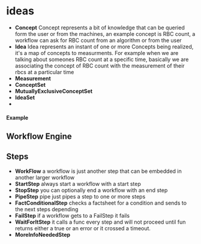 # ideas
- **Concept** Concept represents a bit of knowledge that can be queried form the user or from the machines, an example concept is RBC count, a workflow can ask for RBC count from an algorithm or from the user
- **Idea** Idea represents an instant of one or more Concepts being realized, it's a map of concepts to measurments. For example when we are talking about someones RBC count at a specific time, basically we are associating the concept of RBC count with the measurement of their rbcs at a particular time
- **Measurement**
- **ConceptSet**
- **MutuallyExclusiveConceptSet**
- **IdeaSet**
-
#### Example




## Workflow Engine

## Steps


- **WorkFlow** a workflow is just another step that can be embedded in another larger workflow
- **StartStep** always start a workflow with a start step
- **StopStep** you can optionally end a workflow with an end step
- **PipeStep** pipe just pipes a step to one or more steps
- **FactConditionalStep** checks a factsheet for a condition and sends to the next steps depending
- **FailStep** if a workflow gets to a FailStep it fails
- **WaitForItStep** it calls a func every step and will not proceed until fun returns either a true or an error or it crossed a timeout.
- **MoreInfoNeededStep**